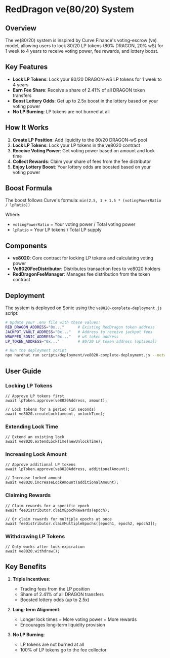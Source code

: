 # RedDragon ve(80/20) System

## Overview

The ve(80/20) system is inspired by Curve Finance's voting-escrow (ve) model, allowing users to lock 80/20 LP tokens (80% DRAGON, 20% wS) for 1 week to 4 years to receive voting power, fee rewards, and lottery boost.

## Key Features

- **Lock LP Tokens**: Lock your 80/20 DRAGON-wS LP tokens for 1 week to 4 years
- **Earn Fee Share**: Receive a share of 2.41% of all DRAGON token transfers
- **Boost Lottery Odds**: Get up to 2.5x boost in the lottery based on your voting power
- **No LP Burning**: LP tokens are not burned at all

## How It Works

1. **Create LP Position**: Add liquidity to the 80/20 DRAGON-wS pool
2. **Lock LP Tokens**: Lock your LP tokens in the ve8020 contract
3. **Receive Voting Power**: Get voting power based on amount and lock time
4. **Collect Rewards**: Claim your share of fees from the fee distributor
5. **Enjoy Lottery Boost**: Your lottery odds are boosted based on your voting power

## Boost Formula

The boost follows Curve's formula: `min(2.5, 1 + 1.5 * (votingPowerRatio / lpRatio))`

Where:
- `votingPowerRatio` = Your voting power / Total voting power
- `lpRatio` = Your LP tokens / Total LP supply

## Components

- **ve8020**: Core contract for locking LP tokens and calculating voting power
- **Ve8020FeeDistributor**: Distributes transaction fees to ve8020 holders
- **RedDragonFeeManager**: Manages fee distribution from the token contract

## Deployment

The system is deployed on Sonic using the `ve8020-complete-deployment.js` script:

```bash
# Update your .env file with these values:
RED_DRAGON_ADDRESS="0x..."      # Existing RedDragon token address
JACKPOT_VAULT_ADDRESS="0x..."   # Address to receive jackpot fees
WRAPPED_SONIC_ADDRESS="0x..."   # wS token address
LP_TOKEN_ADDRESS="0x..."        # 80/20 LP token address (optional)

# Run the deployment script
npx hardhat run scripts/deployment/ve8020-complete-deployment.js --network sonic
```

## User Guide

### Locking LP Tokens

```solidity
// Approve LP tokens first
await lpToken.approve(ve8020Address, amount);

// Lock tokens for a period (in seconds)
await ve8020.createLock(amount, unlockTime);
```

### Extending Lock Time

```solidity
// Extend an existing lock
await ve8020.extendLockTime(newUnlockTime);
```

### Increasing Lock Amount

```solidity
// Approve additional LP tokens
await lpToken.approve(ve8020Address, additionalAmount);

// Increase locked amount
await ve8020.increaseLockAmount(additionalAmount);
```

### Claiming Rewards

```solidity
// Claim rewards for a specific epoch
await feeDistributor.claimEpochRewards(epoch);

// Or claim rewards for multiple epochs at once
await feeDistributor.claimMultipleEpochs([epoch1, epoch2, epoch3]);
```

### Withdrawing LP Tokens

```solidity
// Only works after lock expiration
await ve8020.withdraw();
```

## Key Benefits

1. **Triple Incentives**:
   - Trading fees from the LP position
   - Share of 2.41% of all DRAGON transfers
   - Boosted lottery odds (up to 2.5x)

2. **Long-term Alignment**:
   - Longer lock times = More voting power = More rewards
   - Encourages long-term liquidity provision

3. **No LP Burning**:
   - LP tokens are not burned at all
   - 100% of LP tokens go to the fee collector 